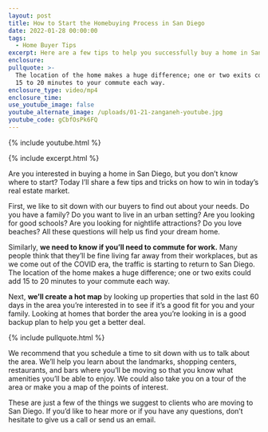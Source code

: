 ```yaml
---
layout: post
title: How to Start the Homebuying Process in San Diego
date: 2022-01-28 00:00:00
tags:
  - Home Buyer Tips
excerpt: Here are a few tips to help you successfully buy a home in San Diego.
enclosure:
pullquote: >-
  The location of the home makes a huge difference; one or two exits could add
  15 to 20 minutes to your commute each way.
enclosure_type: video/mp4
enclosure_time:
use_youtube_image: false
youtube_alternate_image: /uploads/01-21-zanganeh-youtube.jpg
youtube_code: gCbfOsPk6FQ
---
```

{% include youtube.html %}

{% include excerpt.html %}

Are you interested in buying a home in San Diego, but you don’t know where to start? Today I’ll share a few tips and tricks on how to win in today’s real estate market.

First, we like to sit down with our buyers to find out about your needs. Do you have a family? Do you want to live in an urban setting? Are you looking for good schools? Are you looking for nightlife attractions? Do you love beaches? All these questions will help us find your dream home.

Similarly, **we need to know if you’ll need to commute for work.** Many people think that they’ll be fine living far away from their workplaces, but as we come out of the COVID era, the traffic is starting to return to San Diego. The location of the home makes a huge difference; one or two exits could add 15 to 20 minutes to your commute each way.

Next, **we’ll create a hot map** by looking up properties that sold in the last 60 days in the area you’re interested in to see if it’s a good fit for you and your family. Looking at homes that border the area you’re looking in is a good backup plan to help you get a better deal.

{% include pullquote.html %}

We recommend that you schedule a time to sit down with us to talk about the area. We’ll help you learn about the landmarks, shopping centers, restaurants, and bars where you’ll be moving so that you know what amenities you’ll be able to enjoy. We could also take you on a tour of the area or make you a map of the points of interest.

These are just a few of the things we suggest to clients who are moving to San Diego. If you’d like to hear more or if you have any questions, don’t hesitate to give us a call or send us an email.
